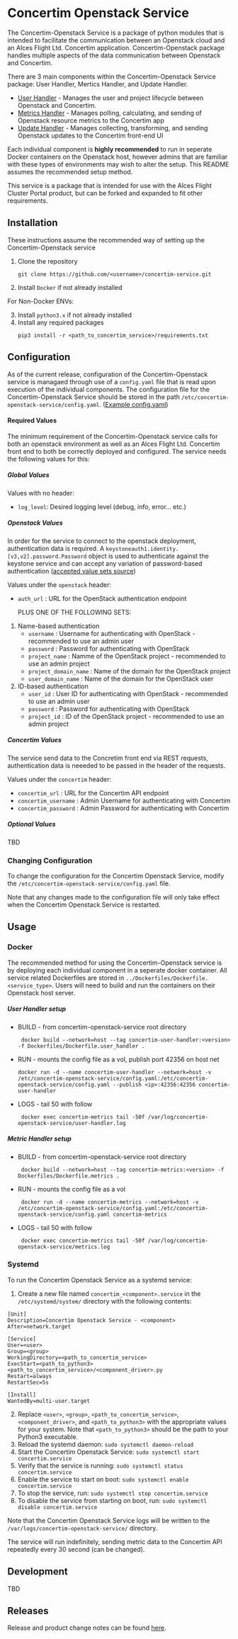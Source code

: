 # Concertim Openstack Service

The Concertim-Openstack Service is a package of python modules that is intended to facilitate the communication between an Openstack cloud and an Alces Flight Ltd. Concertim application. Concertim-Openstack package handles multiple aspects of the data communication between Openstack and Concertim. 

There are 3 main components within the Concertim-Openstack Service package: User Handler, Mertics Handler, and Update Handler.
- [User Handler](/docs/user_handler.md) - Manages the user and project lifecycle between Openstack and Concertim.
- [Metrics Handler](/docs/metrics.md) - Manages polling, calculating, and sending of Openstack resource metrics to the Concertim app
- [Update Handler](/docs/updater.md) - Manages collecting, transforming, and sending Openstack updates to the Concertim front-end UI

Each individual component is **highly recommended** to run in seperate Docker containers on the Openstack host, however admins that are familiar with these types of environments may wish to alter the setup. This README assumes the recommended setup method. 

This service is a package that is intended for use with the Alces Flight Cluster Portal product, but can be forked and expanded to fit other requirements.

## Installation

These instructions assume the recommended way of setting up the Concertim-Openstack service

1. Clone the repository
    ```
    git clone https://github.com/<username>/concertim-service.git
    ```
2. Install `Docker` if not already installed

For Non-Docker ENVs:

3. Install `python3.x` if not already installed
4. Install any required packages
    ```
    pip3 install -r <path_to_concertim_service>/requirements.txt
    ```

## Configuration

As of the current release, configuration of the Concertim-Openstack service is managaed through use of a `config.yaml` file that is read upon execution of the individual components. The configuration file for the Concertim-Openstack Service should be stored in the path `/etc/concertim-openstack-service/config.yaml`. ([Example config.yaml](/etc/config-sample.yaml))

#### Required Values

The minimum requirement of the Concertim-Openstack service calls for both an openstack environment as well as an Alces Flight Ltd. Concertim front end to both be correctly deployed and configured. The service needs the following values for this:

##### **Global Values**

Values with no header:

- `log_level`: Desired logging level (debug, info, error... etc.)

##### **Openstack Values**

In order for the service to connect to the openstack deployment, authentication data is required. A `keystoneauth1.identity.[v3,v2].password.Password` object is used to authenticate against the keystone service and can accept any variation of password-based authentication ([accepted value sets source](/openstack/opstk_auth.py))

Values under the `openstack` header:

- `auth_url` : URL for the OpenStack authentication endpoint

  PLUS ONE OF THE FOLLOWING SETS:

1. Name-based authentication
    - `username` : Username for authenticating with OpenStack - recommended to use an admin user
    - `password` : Password for authenticating with OpenStack
    - `project_name` : Namme of the OpenStack project - recommended to use an admin project
    - `project_domain_name` : Name of the domain for the OpenStack project
    - `user_domain_name` : Name of the domain for the OpenStack user
2. ID-based authentication
    - `user_id` : User ID for authenticating with OpenStack - recommended to use an admin user
    - `password` : Password for authenticating with OpenStack
    - `project_id` : ID of the OpenStack project - recommended to use an admin project


##### **Concertim Values**

The service send data to the Concretim front end via REST requests, authentication data is neeeded to be passed in the header of the requests. 

Values under the `concertim` header:

- `concertim_url` : URL for the Concertim API endpoint
- `concertim_username` : Admin Username for authenticating with Concertim
- `concertim_password` : Admin Password for authenticating with Concertim

##### **Optional Values**

TBD

### Changing Configuration

To change the configuration for the Concertim Openstack Service, modify the `/etc/concertim-openstack-service/config.yaml` file. 

Note that any changes made to the configuration file will only take effect when the Concertim Openstack Service is restarted.

## Usage

### Docker

The recommended method for using the Concertim-Openstack service is by deploying each individual component in a seperate docker container. All service related Dockerfiles are stored in `../Dockerfiles/Dockerfile.<service_type>`. Users will need to build and run the containers on their Openstack host server.


##### User Handler setup

- BUILD - from concertim-openstack-service root directory
    ``````
     docker build --network=host --tag concertim-user-handler:<version> -f Dockerfiles/Dockerfile.user_handler .
    ``````
- RUN - mounts the config file as a vol, publish port 42356 on host net
    ``````
    docker run -d --name concertim-user-handler --network=host -v /etc/concertim-openstack-service/config.yaml:/etc/concertim-openstack-service/config.yaml --publish <ip>:42356:42356 concertim-user-handler
    ``````
- LOGS - tail 50 with follow
    ``````
     docker exec concertim-metrics tail -50f /var/log/concertim-openstack-service/user-handler.log
     ``````

##### Metric Handler setup

- BUILD - from concertim-openstack-service root directory
    ``````
     docker build --network=host --tag concertim-metrics:<version> -f Dockerfiles/Dockerfile.metrics .
    ``````
- RUN - mounts the config file as a vol
    ``````
     docker run -d --name concertim-metrics --network=host -v /etc/concertim-openstack-service/config.yaml:/etc/concertim-openstack-service/config.yaml concertim-metrics
     ``````
- LOGS - tail 50 with follow
    ``````
     docker exec concertim-metrics tail -50f /var/log/concertim-openstack-service/metrics.log
     ``````


### Systemd

To run the Concertim Openstack Service as a systemd service:

1. Create a new file named `concertim_<component>.service` in the `/etc/systemd/system/` directory with the following contents:

```
[Unit]
Description=Concertim Openstack Service - <component>
After=network.target

[Service]
User=<user>
Group=<group>
WorkingDirectory=<path_to_concertim_service>
ExecStart=<path_to_python3> <path_to_concertim_service>/<component_driver>.py
Restart=always
RestartSec=5s

[Install]
WantedBy=multi-user.target
```

2. Replace `<user>`, `<group>`, `<path_to_concertim_service>`, `<component_driver>`, and `<path_to_python3>` with the appropriate values for your system. Note that `<path_to_python3>` should be the path to your Python3 executable.
3. Reload the systemd daemon: `sudo systemctl daemon-reload`
4. Start the Concertim Openstack Service: `sudo systemctl start concertim.service`
5. Verify that the service is running: `sudo systemctl status concertim.service`
6. Enable the service to start on boot: `sudo systemctl enable concertim.service`
7. To stop the service, run: `sudo systemctl stop concertim.service`
8. To disable the service from starting on boot, run: `sudo systemctl disable concertim.service`

Note that the Concertim Openstack Service logs will be written to the `/var/logs/concertim-openstack-service/` directory.

The service will run indefinitely, sending metric data to the Concertim API repeatedly every 30 second (can be changed).

## Development

TBD

## Releases

Release and product change notes can be found [here](/release.md).